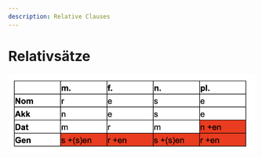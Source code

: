 ```yaml
---
description: Relative Clauses
---
```


# Relativsätze

![](../.gitbook/assets/image%20%284%29.png)

